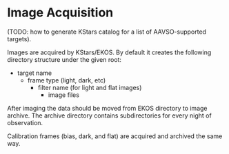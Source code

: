 # Image Acquisition

(TODO: how to generate KStars catalog for a list of AAVSO-supported targets).

Images are acquired by KStars/EKOS. By default it creates the following
directory structure under the given root:

- target name
  - frame type (light, dark, etc)
    - filter name (for light and flat images)
      - image files

After imaging the data should be moved from EKOS directory to image archive.
The archive directory contains subdirectories for every night of observation.

Calibration frames (bias, dark, and flat) are acquired and archived the same way.
